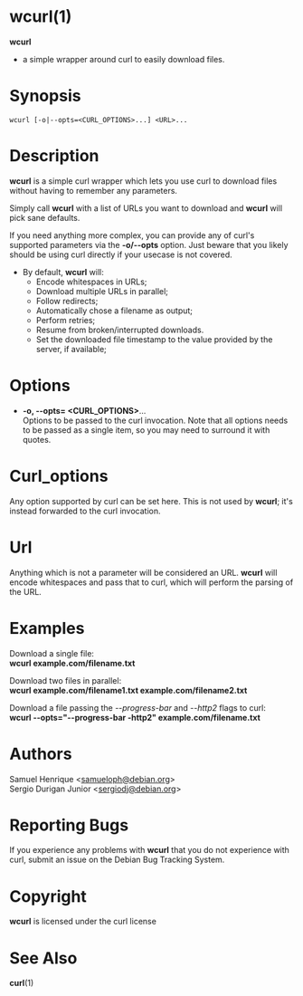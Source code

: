 # wcurl(1)

**wcurl**
- a simple wrapper around curl to easily download files.

<a name="synopsis"></a>

# Synopsis

    wcurl [-o|--opts=<CURL_OPTIONS>...] <URL>...

<a name="description"></a>

# Description

**wcurl** is a simple curl wrapper which lets you use curl to download files
without having to remember any parameters.

Simply call **wcurl** with a list of URLs you want to download and **wcurl** will pick
sane defaults.

If you need anything more complex, you can provide any of curl's supported
parameters via the **-o/--opts** option. Just beware that you likely
should be using curl directly if your usecase is not covered.


* By default, **wcurl** will:    
  * Encode whitespaces in URLs;  
  * Download multiple URLs in parallel;  
  * Follow redirects;  
  * Automatically chose a filename as output;  
  * Perform retries;  
  * Resume from broken/interrupted downloads.  
  * Set the downloaded file timestamp to the value provided by the server, if available;

<a name="options"></a>

# Options


* **-o, --opts= &lt;CURL\_OPTIONS&gt;**...  
  Options to be passed to the curl invocation.
  Note that all options needs to be passed as a single item, so you may
  need to surround it with quotes.

<a name="curl_options"></a>

# Curl_options

Any option supported by curl can be set here.
This is not used by **wcurl**; it's instead forwarded to the curl invocation.

<a name="url"></a>

# Url

Anything which is not a parameter will be considered an URL.
**wcurl** will encode whitespaces and pass that to curl, which will perform the
parsing of the URL.

<a name="examples"></a>

# Examples

Download a single file:  
**wcurl example.com/filename.txt**

Download two files in parallel:  
**wcurl example.com/filename1.txt example.com/filename2.txt**

Download a file passing the _--progress-bar_ and _--http2_ flags to curl:  
**wcurl --opts="--progress-bar -http2" example.com/filename.txt**

<a name="authors"></a>

# Authors

Samuel Henrique &lt;[samueloph@debian.org](mailto:samueloph@debian.org)&gt;  
Sergio Durigan Junior &lt;[sergiodj@debian.org](mailto:sergiodj@debian.org)&gt;

<a name="reporting-bugs"></a>

# Reporting Bugs

If you experience any problems with **wcurl** that you do not experience with curl,
submit an issue on the Debian Bug Tracking System.

<a name="copyright"></a>

# Copyright

**wcurl** is licensed under the curl license

<a name="see-also"></a>

# See Also

**curl**(1)
